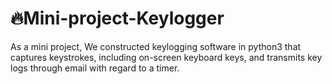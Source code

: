 # 🔥Mini-project-Keylogger
As a mini project, We constructed keylogging software in python3 that captures keystrokes, including on-screen keyboard keys, and transmits key logs through email with regard to a timer.
